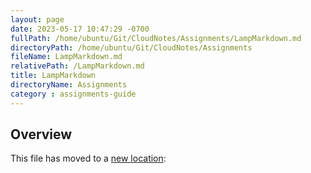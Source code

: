 ```yaml
---
layout: page
date: 2023-05-17 10:47:29 -0700
fullPath: /home/ubuntu/Git/CloudNotes/Assignments/LampMarkdown.md
directoryPath: /home/ubuntu/Git/CloudNotes/Assignments
fileName: LampMarkdown.md
relativePath: /LampMarkdown.md
title: LampMarkdown
directoryName: Assignments
category : assignments-guide
---
```


## Overview

This file has moved to a [new location](Aws/LampMarkdown.md):
